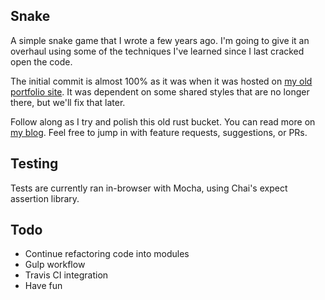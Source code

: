 ## Snake

A simple snake game that I wrote a few years ago. I'm going to give it an overhaul using some of the techniques I've learned since I last cracked open the code.

The initial commit is almost 100% as it was when it was hosted on [my old portfolio site](https://lit-dawn-2592.herokuapp.com/404). It was dependent on some shared styles that are no longer there, but we'll fix that later.

Follow along as I try and polish this old rust bucket. You can read more on [my blog](http://thomasphorton.com). Feel free to jump in with feature requests, suggestions, or PRs.

## Testing
Tests are currently ran in-browser with Mocha, using Chai's expect assertion library.

## Todo
* Continue refactoring code into modules
* Gulp workflow
* Travis CI integration
* Have fun